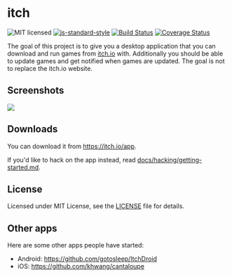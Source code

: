 # itch

![MIT licensed](https://img.shields.io/badge/license-MIT-blue.svg)
[![js-standard-style](https://img.shields.io/badge/code%20style-standard-brightgreen.svg?style=flat)](https://github.com/feross/standard)
[![Build Status](https://git.itch.ovh/itchio/itch/badges/master/build.svg)](https://git.itch.ovh/itchio/itch)
[![Coverage Status](https://coveralls.io/repos/itchio/itch/badge.svg?service=github)](https://coveralls.io/github/itchio/itch)

The goal of this project is to give you a desktop application that you can
download and run games from [itch.io](http://itch.io) with. Additionally you
should be able to update games and get notified when games are updated. The
goal is not to replace the itch.io website.

## Screenshots

![](https://cloud.githubusercontent.com/assets/7998310/14798987/8681895a-0b3a-11e6-84b0-1724544649d3.png)

## Downloads

You can download it from <https://itch.io/app>.

If you'd like to hack on the app instead, read [docs/hacking/getting-started.md][].

[docs/hacking/getting-started.md]: docs/hacking/getting-started.md

## License

Licensed under MIT License, see the [LICENSE][] file for details.

[LICENSE]: LICENSE

## Other apps

Here are some other apps people have started:

* Android: https://github.com/gotosleep/ItchDroid
* iOS: https://github.com/khwang/cantaloupe

